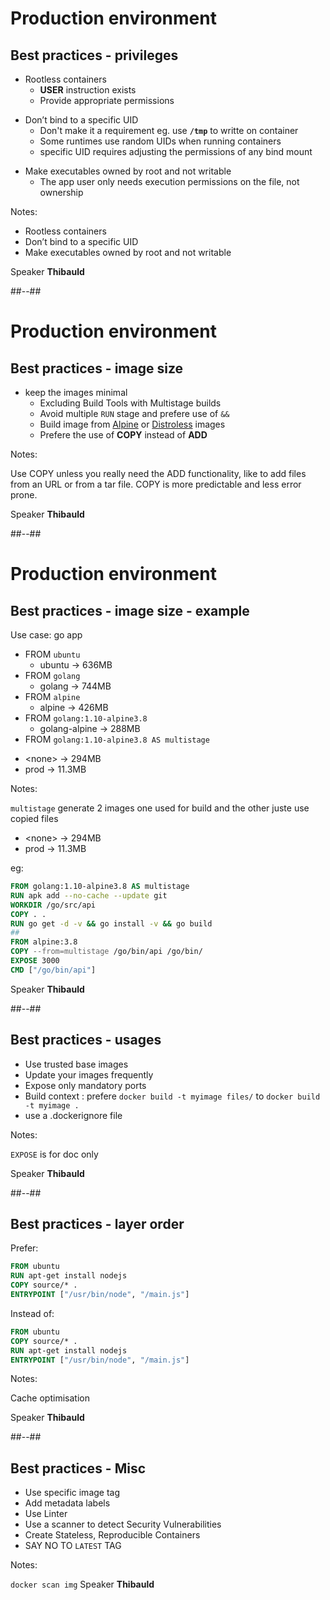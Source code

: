 <!-- .slide: class="with-code" -->

# Production environment

## Best practices - privileges

* Rootless containers
  * **USER** instruction exists
  * Provide appropriate permissions
<!-- .element: class="list-fragment" -->

* Don’t bind to a specific UID
  * Don't make it a requirement eg. use **`/tmp`** to writte on container
  * Some runtimes use random UIDs when running containers
  * specific UID requires adjusting the permissions of any bind mount
<!-- .element: class="list-fragment" -->

* Make executables owned by root and not writable
  * The app user only needs execution permissions on the file, not ownership
    <!-- .element: class="list-fragment" -->

Notes:

* Rootless containers 
* Don’t bind to a specific UID
* Make executables owned by root and not writable

Speaker **Thibauld**

##--##
<!-- .slide: -->

# Production environment

## Best practices - image size

* keep the images minimal
  *  Excluding Build Tools with Multistage builds
  *  Avoid multiple `RUN` stage and prefere use of `&&` 
  *  Build image from [Alpine](https://hub.docker.com/_/alpine) or [Distroless](https://github.com/GoogleContainerTools/distroless) images
  *  Prefere the use of **COPY** instead of **ADD**

Notes:

Use COPY unless you really need the ADD functionality, like to add files from an URL or from a tar file. COPY is more predictable and less error prone.

Speaker **Thibauld**

##--##
<!-- .slide: -->

# Production environment

## Best practices - image size - example

Use case: go app 

- FROM `ubuntu` 
  - ubuntu -> 636MB
- FROM `golang`
  - golang -> 744MB
- FROM `alpine`
  - alpine -> 426MB
- FROM `golang:1.10-alpine3.8` 
  - golang-alpine -> 288MB
- FROM `golang:1.10-alpine3.8 AS multistage`
<!-- .element: class="list-fragment" -->
  - \<none\> -> 294MB
  - prod -> 11.3MB
<!-- .element: class="list-fragment" -->

Notes:

`multistage` generate 2 images one used for build and the other juste use copied files 
  - \<none\> -> 294MB
  - prod -> 11.3MB

eg: 

```dockerfile
FROM golang:1.10-alpine3.8 AS multistage
RUN apk add --no-cache --update git
WORKDIR /go/src/api
COPY . .
RUN go get -d -v && go install -v && go build
##
FROM alpine:3.8
COPY --from=multistage /go/bin/api /go/bin/
EXPOSE 3000
CMD ["/go/bin/api"]
```

Speaker **Thibauld**

##--##
<!-- .slide: -->

## Best practices - usages 

* Use trusted base images
* Update your images frequently
* Expose only mandatory ports
* Build context : prefere `docker build -t myimage files/` to `docker build -t myimage .`
* use a .dockerignore file
<!-- .element: class="list-fragment" -->

Notes:

`EXPOSE` is for doc only

Speaker **Thibauld**

##--##
<!-- .slide: -->

## Best practices - layer order


Prefer:

```dockerfile
FROM ubuntu
RUN apt-get install nodejs
COPY source/* .
ENTRYPOINT ["/usr/bin/node", "/main.js"]

```

Instead of:

```dockerfile
FROM ubuntu
COPY source/* .
RUN apt-get install nodejs
ENTRYPOINT ["/usr/bin/node", "/main.js"]
```

Notes:

Cache optimisation

Speaker **Thibauld**

##--##
<!-- .slide: -->

## Best practices - Misc 

* Use specific image tag
* Add metadata labels
* Use Linter
* Use a scanner to detect Security Vulnerabilities
* Create Stateless, Reproducible Containers
* SAY NO TO `LATEST` TAG
<!-- .element: class="list-fragment" -->

Notes:

`docker scan img` 
Speaker **Thibauld**